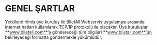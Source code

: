 # GENEL ŞARTLAR

Yetkilendirilmiş üye kuruluş ile BiletAll Webservis uygulaması arasında internet hatları kullanılarak TCP/IP protokolü ile olacaktır. Üye kuruluşlar **www.biletall.com**’a göndereceği tüm bilgileri **www.biletall.com**’un belirleyeceği formatta göndermekle yükümlüdür.
